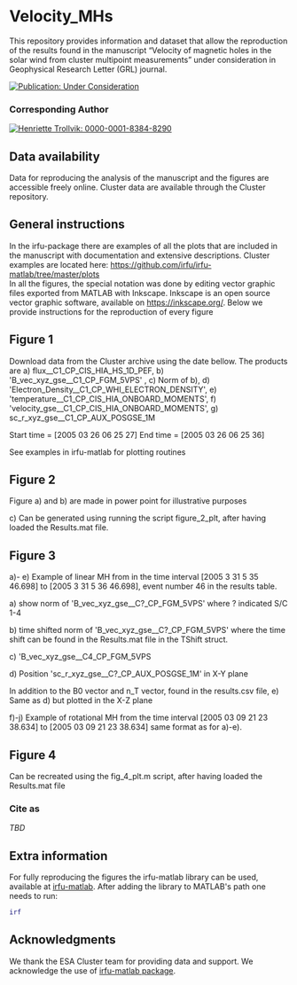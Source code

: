 # Velocity_MHs

This repository provides information and dataset that allow the reproduction of the results found in the manuscript “Velocity of magnetic holes in the solar wind from cluster multipoint measurements” under consideration in Geophysical Research Letter (GRL) journal. 

[![Publication: Under Consideration](https://img.shields.io/badge/Publication-Under%20Review-yellow?style=flat&logo=openaccess)](https://github.com/HTrollvik/Velocity_MHs)

### Corresponding Author
[![Henriette Trollvik: 0000-0001-8384-8290](https://img.shields.io/badge/Henriette%20Trollvik-0000--0001--8384--8290-green?style=flat&logo=orcid)](https://orcid.org/0000-0001-8384-8290)

## Data availability
Data for reproducing the analysis of the manuscript and the figures are accessible freely online. Cluster data are available through the Cluster repository. 

## General instructions
In the irfu-package there are examples of all the plots that are included in the manuscript with documentation and extensive descriptions. Cluster examples are located here: https://github.com/irfu/irfu-matlab/tree/master/plots  
In all the figures, the special notation was done by editing vector graphic files exported from MATLAB with Inkscape.
Inkscape is an open source vector graphic software, available on https://inkscape.org/.
Below we provide instructions for the reproduction of every figure

## Figure 1
Download data from the Cluster archive using the date bellow. 
The products are a)	flux__C1_CP_CIS_HIA_HS_1D_PEF, b)	'B_vec_xyz_gse__C1_CP_FGM_5VPS' , c)	Norm of b), d)	'Electron_Density__C1_CP_WHI_ELECTRON_DENSITY', e)	'temperature__C1_CP_CIS_HIA_ONBOARD_MOMENTS', f)	'velocity_gse__C1_CP_CIS_HIA_ONBOARD_MOMENTS', g)	sc_r_xyz_gse__C1_CP_AUX_POSGSE_1M

Start time = [2005 03 26 06 25 27] 
End time = [2005 03 26 06 25 36]

See examples in irfu-matlab for plotting routines 

## Figure 2 
Figure a) and b) are made in power point for illustrative purposes

c) Can be generated using running the script figure_2_plt, after having loaded the Results.mat file. 

## Figure 3
a)- e) Example of linear MH from in the time interval [2005	3 31 5 35 46.698] to [2005 3 31 5 36 46.698], event number 46 in the results table. 

a)	show norm of 'B_vec_xyz_gse__C?_CP_FGM_5VPS'  where ? indicated S/C 1-4

b)	time shifted norm of 'B_vec_xyz_gse__C?_CP_FGM_5VPS'  where the time shift can be found in the Results.mat file in the TShift struct. 

c)	'B_vec_xyz_gse__C4_CP_FGM_5VPS 

d)	Position  'sc_r_xyz_gse__C?_CP_AUX_POSGSE_1M' in X-Y plane 

In addition to the B0 vector and n_T vector, found in the results.csv file, 
e)	Same as d) but plotted in the X-Z plane 

f)-j) Example of rotational MH from the time interval [2005 03 09 21 23 38.634] to [2005 03 09 21 23 38.634] same format as for a)-e). 

## Figure 4 
Can be recreated using the fig_4_plt.m script, after having loaded the Results.mat file


### Cite as 
*TBD*



## Extra information

For fully reproducing the figures the irfu-matlab library can be used, available at [irfu-matlab](https://github.com/irfu/irfu-matlab). After adding the library to MATLAB's path one needs to run:

```matlab
irf
```


## Acknowledgments

We thank the ESA Cluster team for providing data and support.  We acknowledge the use of [irfu-matlab package](https://github.com/irfu). 








